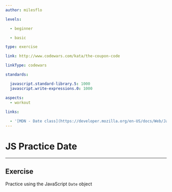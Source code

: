 ```yaml
---
author: milesflo

levels:

  - beginner

  - basic

type: exercise

link: http://www.codewars.com/kata/the-coupon-code

linkType: codewars

standards:

  javascript.standard-library.5: 1000
  javascript.write-expressions.0: 1000

aspects:
  - workout
  
links:

  - '[MDN - Date class](https://developer.mozilla.org/en-US/docs/Web/JavaScript/Reference/Global_Objects/Date)'
---
```


# JS Practice Date

---
## Exercise

Practice using the JavaScript `Date` object
 
